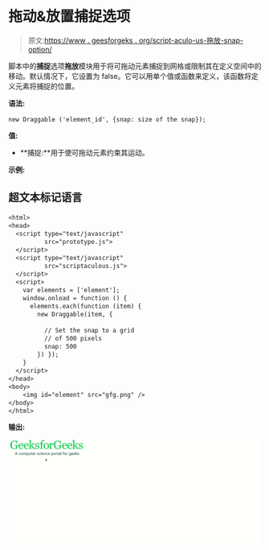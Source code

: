 # 拖动&放置捕捉选项

> 原文:[https://www . geesforgeks . org/script-aculo-us-拖放-snap-option/](https://www.geeksforgeeks.org/script-aculo-us-drag-drop-snap-option/)

脚本中的**捕捉**选项**拖放**模块用于将可拖动元素捕捉到网格或限制其在定义空间中的移动。默认情况下，它设置为 false。它可以用单个值或函数来定义，该函数将定义元素将捕捉的位置。

**语法:**

```
new Draggable ('element_id', {snap: size of the snap});
```

**值:**

*   **捕捉:**用于使可拖动元素约束其运动。

**示例:**

## 超文本标记语言

```
<html>
<head>
  <script type="text/javascript" 
          src="prototype.js">
  </script>
  <script type="text/javascript" 
          src="scriptaculous.js">
  </script>
  <script>
    var elements = ['element'];
    window.onload = function () {
      elements.each(function (item) {
        new Draggable(item, {

          // Set the snap to a grid
          // of 500 pixels
          snap: 500 
        }) });
    }
  </script>
</head>
<body>
    <img id="element" src="gfg.png" />
</body>
</html>
```

**输出:**

![](img/c5e280077afbf060ef85d2176ce0a52a.png)
